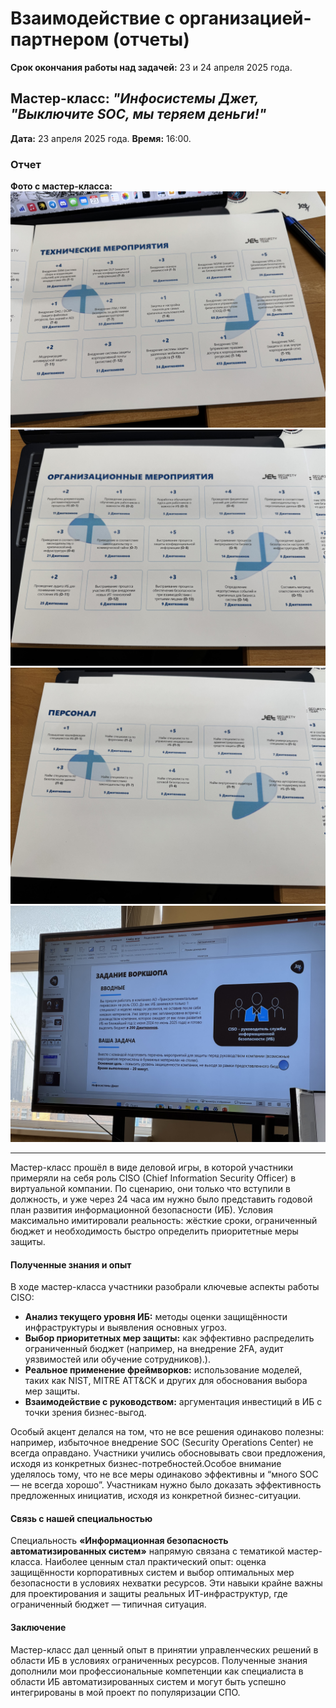 # Взаимодействие с организацией-партнером (отчеты)
**Срок окончания работы над задачей:** 23 и 24 апреля 2025 года.

## Мастер-класс: _"Инфосистемы Джет, "Выключите SOC, мы теряем деньги!"_

**Дата:** 23 апреля 2025 года.
**Время:** 16:00.

### Отчет

**Фото с мастер-класса:**
![фото с мастер-класса 1](docs/media/photo_1.jpeg)
![фото с мастер-класса 2](docs/media/photo_2.jpeg)
![фото с мастер-класса 3](docs/media/photo_3.jpeg)
![фото с мастер-класса 4](docs/media/photo_4.jpeg)

___

Мастер-класс прошёл в виде деловой игры, в которой участники примеряли на себя роль CISO (Chief Information Security Officer) в виртуальной компании. По сценарию, они только что вступили в должность, и уже через 24 часа им нужно было представить годовой план развития информационной безопасности (ИБ). Условия максимально имитировали реальность: жёсткие сроки, ограниченный бюджет и необходимость быстро определить приоритетные меры защиты.

#### Полученные знания и опыт

В ходе мастер-класса участники разобрали ключевые аспекты работы CISO:
- **Анализ текущего уровня ИБ:** методы оценки защищённости инфраструктуры и выявления основных угроз.
- **Выбор приоритетных мер защиты:** как эффективно распределить ограниченный бюджет (например, на внедрение 2FA, аудит уязвимостей или обучение сотрудников).).
- **Реальное применение фреймворков:** использование моделей, таких как NIST, MITRE ATT&CK и других для обоснования выбора
мер защиты.
- **Взаимодействие с руководством:**  аргументация инвестиций в ИБ с точки зрения бизнес-выгод.

Особый акцент делался на том, что не все решения одинаково полезны: например, избыточное внедрение SOC (Security Operations Center) не всегда оправдано. Участники учились обосновывать свои предложения, исходя из конкретных бизнес-потребностей.Особое внимание уделялось тому, что не все меры одинаково эффективны и “много SOC — не всегда хорошо”. 
Участникам нужно было доказать эффективность предложенных инициатив, исходя из конкретной бизнес-ситуации.

#### Связь с нашей специальностью

Специальность **«Информационная безопасность автоматизированных систем»** напрямую связана с тематикой мастер-класса. 
Наиболее ценным стал практический опыт: оценка защищённости корпоративных систем и выбор оптимальных мер безопасности в условиях нехватки ресурсов. Эти навыки крайне важны для проектирования и защиты реальных ИТ-инфраструктур, где ограниченный бюджет — типичная ситуация.

#### Заключение

Мастер-класс дал ценный опыт в принятии управленческих решений в области ИБ в условиях ограниченных ресурсов. Полученные
знания дополнили мои профессиональные компетенции как специалиста в области ИБ автоматизированных систем и могут быть 
успешно интегрированы в мой проект по популяризации СПО.
